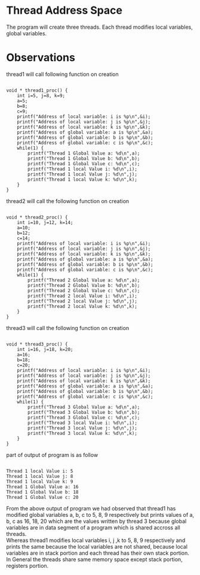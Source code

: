 # Thread Address Space

The program will create three threads. Each thread modifies local variables, global variables.

# Observations

thread1 will call following function on creation

```{c}

void * thread1_proc() {
    int i=5, j=8, k=9;
    a=5;
    b=8;
    c=9;
    printf("Address of local variable: i is %p\n",&i);
    printf("Address of local variable: j is %p\n",&j);
    printf("Address of local variable: k is %p\n",&k);
    printf("Address of global variable: a is %p\n",&a);
    printf("Address of global variable: b is %p\n",&b);
    printf("Address of global variable: c is %p\n",&c);
    while(1) {
        printf("Thread 1 Global Value a: %d\n",a);
        printf("Thread 1 Global Value b: %d\n",b);
        printf("Thread 1 Global Value c: %d\n",c);
        printf("Thread 1 local Value i: %d\n",i);
        printf("Thread 1 local Value j: %d\n",j);
        printf("Thread 1 local Value k: %d\n",k);
    }
}

```

thread2 will call the following function on creation

```{c}

void * thread2_proc() {
    int i=10, j=12, k=14;   
    a=10;
    b=12;
    c=14;
    printf("Address of local variable: i is %p\n",&i);
    printf("Address of local variable: j is %p\n",&j);
    printf("Address of local variable: k is %p\n",&k);
    printf("Address of global variable: a is %p\n",&a);
    printf("Address of global variable: b is %p\n",&b);
    printf("Address of global variable: c is %p\n",&c);
    while(1) {
        printf("Thread 2 Global Value a: %d\n",a);
        printf("Thread 2 Global Value b: %d\n",b);
        printf("Thread 2 Global Value c: %d\n",c);
        printf("Thread 2 local Value i: %d\n",i);
        printf("Thread 2 local Value j: %d\n",j);
        printf("Thread 2 local Value k: %d\n",k);
    }
}

```

thread3 will call the following function on creation

```{c}

void * thread3_proc() {
    int i=16, j=18, k=20;    
    a=16;
    b=18;
    c=20;
    printf("Address of local variable: i is %p\n",&i);
    printf("Address of local variable: j is %p\n",&j);
    printf("Address of local variable: k is %p\n",&k);
    printf("Address of global variable: a is %p\n",&a);
    printf("Address of global variable: b is %p\n",&b);
    printf("Address of global variable: c is %p\n",&c);
    while(1) {
        printf("Thread 3 Global Value a: %d\n",a);
        printf("Thread 3 Global Value b: %d\n",b);
        printf("Thread 3 Global Value c: %d\n",c);
        printf("Thread 3 local Value i: %d\n",i);
        printf("Thread 3 local Value j: %d\n",j);
        printf("Thread 3 local Value k: %d\n",k);
    }
}

```

part of output of program is as follow

```{sh}

Thread 1 local Value i: 5
Thread 1 local Value j: 8
Thread 1 local Value k: 9
Thread 1 Global Value a: 16
Thread 1 Global Value b: 18
Thread 1 Global Value c: 20

```

From the above output of program we had observed that thread1 has modified global variables a, b, c to 5, 8, 9 respectively but prints values of a, b, c as 16, 18, 20 which are the values written by thread 3 because global variables are in data segment of a program which is shared accross all threads.<br>
Whereas thread1 modifies local variables i, j ,k to 5, 8, 9 respectively and prints the same because the local variables are not shared, because local variables are in stack portion and each thread has their own stack portion.<br>
In General the threads share same memory space except stack portion, registers portion.
